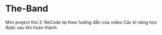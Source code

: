 # The-Band
Mini project thứ 2: ReCode lại theo hướng dẫn của video Các kĩ năng học được sau khi hoàn thành:
